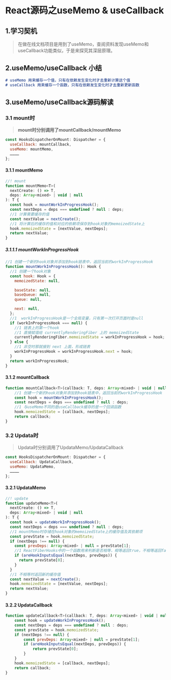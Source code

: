 # React源码之useMemo & useCallback

## 1.学习契机

> 在做在线文档项目是用到了useMemo，查阅资料发现useMemo和useCallback功能类似，于是来探究其深层原理。



## 2.useMemo/useCallback 小结

```markdown
# useMemo 用来缓存一个值，只有在依赖发生变化时才去重新计算这个值
# useCallback 用来缓存一个函数，只有在依赖发生变化时才去重新更新函数
```



## 3.useMemo/useCallback源码解读

### 3.1 mount时

>  **mount时分别调用了mountCallback/mountMemo**

```js
const HooksDispatcherOnMount: Dispatcher = {
  useCallback: mountCallback,
  useMemo: mountMemo,
  …………
};
```

#### 3.1.1 mountMemo

```js
//! mount
function mountMemo<T>(
  nextCreate: () => T,
  deps: Array<mixed> | void | null
): T {
  const hook = mountWorkInProgressHook();
  const nextDeps = deps === undefined ? null : deps;
  //1 计算需要缓存的值
  const nextValue = nextCreate();
  //1 将计算后的缓存的值和对应的依赖项保存到hook对象的memoizedState上
  hook.memoizedState = [nextValue, nextDeps];
  return nextValue;
}
```

##### 3.1.1.1 mountWorkInProgressHook

```js
//1 创建一个新的hook对象并添加到hook链表中，返回当前的workInProgressHook
function mountWorkInProgressHook(): Hook {
  //1 创建一个hook对象
  const hook: Hook = {
    memoizedState: null,

    baseState: null,
    baseQueue: null,
    queue: null,

    next: null,
  };
  //1  workInProgressHook是一个全局变量，只有第一次打开页面时是null
  if (workInProgressHook === null) {
    //1 链表上的第一个hook
    //1 直接赋值给 currentlyRenderingFiber 上的 memoizedState
    currentlyRenderingFiber.memoizedState = workInProgressHook = hook;
  } else {
    //1 非空时那就接到 next 上面，形成链表
    workInProgressHook = workInProgressHook.next = hook;
  }
  return workInProgressHook;
}
```

#### 3.1.2  mountCallback

```js
function mountCallback<T>(callback: T, deps: Array<mixed> | void | null): T {
    //1 创建一个新的hook对象并添加到hook链表中，返回当前的workInProgressHook
    const hook = mountWorkInProgressHook();
    const nextDeps = deps === undefined ? null : deps;
    //1 与useMemo不同的是useCallback缓存的是一个回调函数
    hook.memoizedState = [callback, nextDeps];
    return callback;
}
```



### 3.2 Updata时

> Updata时分别调用了UpdataMemo/UpdataCallback

```js
const HooksDispatcherOnMount: Dispatcher = {
  useCallback: UpdataCallback,
  useMemo: UpdataMemo,
  …………
};
```

#### 3.2.1  UpdataMemo

```js
//! update
function updateMemo<T>(
  nextCreate: () => T,
  deps: Array<mixed> | void | null
): T {
  const hook = updateWorkInProgressHook();
  const nextDeps = deps === undefined ? null : deps;
  //1 mountMemo时存储在hook对象的memoizedState上的缓存值及其依赖项
  const prevState = hook.memoizedState;
  if (nextDeps !== null) {
    const prevDeps: Array<mixed> | null = prevState[1];
    //1 ReactFiberHooks中的一个函数用来判断是否相等，相等返回true，不相等返回false
    if (areHookInputsEqual(nextDeps, prevDeps)) {
      return prevState[0];
    }
  }
  //1 不相等时返回新的缓存值
  const nextValue = nextCreate();
  hook.memoizedState = [nextValue, nextDeps];
  return nextValue;
}
```

#### 3.2.2  UpdataCallback

```js
function updateCallback<T>(callback: T, deps: Array<mixed> | void | null): T {
    const hook = updateWorkInProgressHook();
    const nextDeps = deps === undefined ? null : deps;
    const prevState = hook.memoizedState;
    if (nextDeps !== null) {
        const prevDeps: Array<mixed> | null = prevState[1];
        if (areHookInputsEqual(nextDeps, prevDeps)) {
            return prevState[0];
        }
    }
    hook.memoizedState = [callback, nextDeps];
    return callback;
}
```









